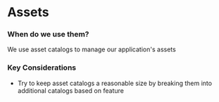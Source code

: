 # Assets
### When do we use them?
We use asset catalogs to manage our application's assets

### Key Considerations
* Try to keep asset catalogs a reasonable size by breaking them into additional catalogs based on feature
